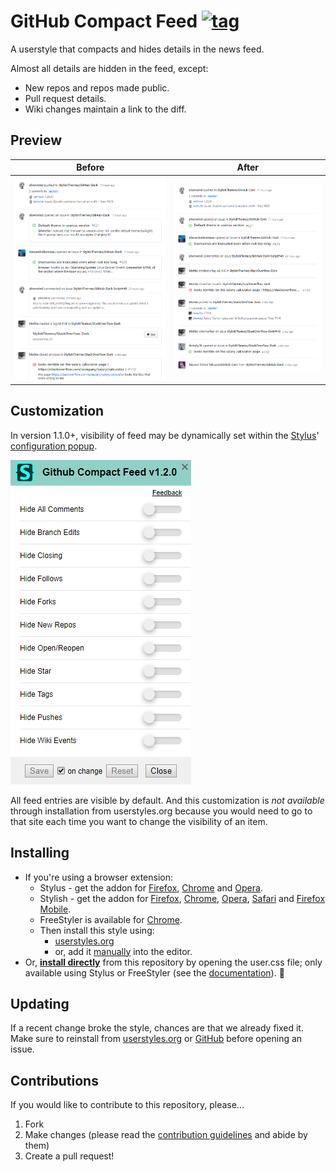 # GitHub Compact Feed [![tag](https://img.shields.io/github/tag/StylishThemes/GitHub-Compact-Feed.svg)](https://github.com/StylishThemes/GitHub-Compact-Feed/tags)

A userstyle that compacts and hides details in the news feed.

Almost all details are hidden in the feed, except:

* New repos and repos made public.
* Pull request details.
* Wiki changes maintain a link to the diff.

## Preview

| Before | After |
|:------:|:-----:|
| ![](./images/dashboard-before.png) | ![](./images/dashboard-after.png) |

## Customization

In version 1.1.0+, visibility of feed may be dynamically set within the [Stylus](https://add0n.com/stylus.html)' [configuration popup](https://github.com/openstyles/stylus/wiki/Popup).

![](./images/customization.png)

All feed entries are visible by default. And this customization is *not available* through installation from userstyles.org because you would need to go to that site each time you want to change the visibility of an item.

## Installing

* If you're using a browser extension:
  * Stylus - get the addon for [Firefox](https://addons.mozilla.org/en-US/firefox/addon/styl-us/), [Chrome](https://chrome.google.com/webstore/detail/stylus/clngdbkpkpeebahjckkjfobafhncgmne) and [Opera](https://addons.opera.com/en-gb/extensions/details/stylus/).
  * Stylish - get the addon for [Firefox](https://addons.mozilla.org/en-US/firefox/addon/2108/), [Chrome](https://chrome.google.com/extensions/detail/fjnbnpbmkenffdnngjfgmeleoegfcffe), [Opera](https://addons.opera.com/en/extensions/details/stylish/), [Safari](http://sobolev.us/stylish/) and [Firefox Mobile](https://addons.mozilla.org/en-US/firefox/addon/2108/).
  * FreeStyler is available for [Chrome](https://chrome.google.com/webstore/detail/freestyler/hihigldmabkodfpehkgdemjklmaebmca).<br>
  * Then install this style using:
    * [userstyles.org](https://userstyles.org/styles/160435/github-compact-feed)
    * or, add it [manually](https://github.com/StylishThemes/GitHub-Compact-Feed/blob/master/github-compact-feed.user.css) into the editor.
* Or, **[install directly](https://raw.githubusercontent.com/StylishThemes/Github-Compact-Feed/master/github-compact-feed.user.css)** from this repository by opening the user.css file; only available using Stylus or FreeStyler (see the [documentation](https://github.com/openstyles/stylus/wiki/Usercss)). :tada:

## Updating

If a recent change broke the style, chances are that we already fixed it. Make sure to reinstall from [userstyles.org](https://userstyles.org/styles/160435/github-compact-feed) or [GitHub](https://github.com/StylishThemes/Github-Compact-Feed/raw/master/github-compact-feed.user.css) before opening an issue.

## Contributions

If you would like to contribute to this repository, please...

1. Fork
2. Make changes (please read the [contribution guidelines](./.github/CONTRIBUTING.md) and abide by them)
3. Create a pull request!
